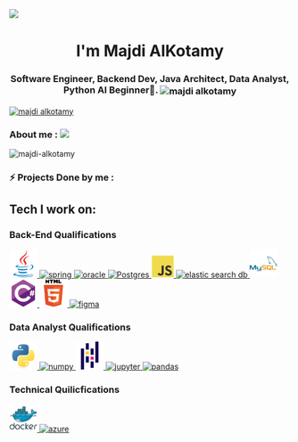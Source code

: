 <div>
  <img src="https://readme-typing-svg.herokuapp.com?size=50&center=true&vCenter=true&width=800&height=100&lines=Hello+World+%F0%9F%91%8B;مرحباً%F0%9F%91%8B">
</div>
<h1 align="center">I'm Majdi AlKotamy</h1>
<p align="center">
<h3 align="center"> Software Engineer, Backend Dev, Java Architect, Data Analyst, Python AI Beginner🌟.

<img align="center" src="https://www.vectorlogo.zone/logos/awesome-emoji/awesome-emoji-icon.svg" alt="majdi alkotamy" height="40" width="40" />
</h3>
<a href="https://www.linkedin.com/in/majdi-alkotamy/" target="blank">
  <img align="center" src="https://www.vectorlogo.zone/logos/linkedin/linkedin-icon.svg" alt="majdi alkotamy" height="40" width="40" />
</a>
</p>
<h3 align="left"> About me : <img src="https://github.com/TheDudeThatCode/TheDudeThatCode/blob/master/Assets/Developer.gif" width="45" /></h3>
<p align="left">
  <img src="https://komarev.com/ghpvc/?username=majdi-alkotamy&label=Profile%20views&color=0e75b6&style=flat" alt="majdi-alkotamy" />
</p>


<h3 align="left"> ⚡ Projects Done by me :</h3>

<h2 align="left"> Tech I work on: </h2>

<h3 align="left"> Back-End Qualifications </h3>

<p align="left">
  <a href="https://www.oracle.com/ae/java/" target="_blank" rel="noreferrer">
    <img src="https://raw.githubusercontent.com/devicons/devicon/master/icons/java/java-original.svg" alt="java" width="50" height="50"/>
  </a>
  
  <a href="https://spring.io/" target="_blank" rel="noreferrer">
    <img src="https://www.vectorlogo.zone/logos/springio/springio-ar21.svg" alt="spring" width="65" height="50"/>
  </a>
  
  <a href="https://www.oracle.com/ae/" target="_blank" rel="noreferrer">
    <img src="https://www.vectorlogo.zone/logos/oracle/oracle-ar21.svg" alt="oracle" width="50" height="50"/>
  </a> 
  
  <a href="https://www.enterprisedb.com/" target="_blank" rel="noreferrer">
    <img src="https://www.vectorlogo.zone/logos/postgresql/postgresql-vertical.svg" alt="Postgres" width="50" height="50"/>
  </a>
  
  <a href="https://developer.mozilla.org/en-US/docs/Web/JavaScript" target="_blank" rel="noreferrer">
    <img src="https://raw.githubusercontent.com/devicons/devicon/master/icons/javascript/javascript-original.svg" alt="javascript" width="40" height="40"/>
  </a> 
  
  <a href="https://www.elastic.co/" target="_blank" rel="noreferrer">
    <img src="https://www.vectorlogo.zone/logos/elastic/elastic-ar21.svg" alt="elastic search db" width="65" height="50"/>
  </a>
  
  <a href="https://www.mysql.com/" target="_blank" rel="noreferrer">
    <img src="https://raw.githubusercontent.com/devicons/devicon/master/icons/mysql/mysql-original-wordmark.svg" alt="mysql" width="50" height="50"/>
  </a>
  
  <a href="https://www.w3schools.com/cs/" target="_blank" rel="noreferrer">
    <img src="https://raw.githubusercontent.com/devicons/devicon/master/icons/csharp/csharp-original.svg" alt="csharp" width="50" height="50"/>
  </a>
  
  <a href="https://www.w3.org/html/" target="_blank" rel="noreferrer">
    <img src="https://raw.githubusercontent.com/devicons/devicon/master/icons/html5/html5-original-wordmark.svg" alt="html5" width="50" height="50"/>
  </a> 
  
  <a href="https://www.figma.com/" target="_blank" rel="noreferrer">
    <img src="https://www.vectorlogo.zone/logos/figma/figma-icon.svg" alt="figma" width="50" height="50"/>
  </a>
  
</p>

<h3 align="left"> Data Analyst Qualifications </h3>
<p align="left">

  <a href="https://www.python.org" target="_blank" rel="noreferrer">
    <img src="https://raw.githubusercontent.com/devicons/devicon/master/icons/python/python-original.svg" alt="python" width="50" height="50"/>
  </a>
  
  <a href="https://numpy.org/" target="_blank" rel="noreferrer">
    <img src="https://www.vectorlogo.zone/logos/numpy/numpy-ar21.svg" alt="numpy" width="50" height="50"/>
  </a>
  
  <a href="https://pandas.pydata.org/" target="_blank" rel="noreferrer">
   <img src="https://raw.githubusercontent.com/devicons/devicon/2ae2a900d2f041da66e950e4d48052658d850630/icons/pandas/pandas-original.svg" alt="pandas" width="50" height="50"/>
  </a>
  
  <a href="https://jupyter.org/" target="_blank" rel="noreferrer">
   <img src="https://www.vectorlogo.zone/logos/jupyter/jupyter-ar21.svg" alt="jupyter" width="50" height="50"/>
  </a>
  
  <a href="https://www.microsoft.com/en-us/power-platform/products/power-bi" target="_blank" rel="noreferrer">
   <img src="https://www.vectorlogo.zone/logos/microsoft_powerbi/microsoft_powerbi-ar21.svg" alt="pandas" width="50" height="50"/>
  </a>
</p>

<h3 align="left"> Technical Quilicfications </h3>
<p align="left">
  <a href="https://www.docker.com/" target="_blank" rel="noreferrer">
    <img src="https://raw.githubusercontent.com/devicons/devicon/master/icons/docker/docker-original-wordmark.svg" alt="docker" width="50" height="50"/>
  </a>

  <a href="https://azure.microsoft.com/en-us/" target="_blank" rel="noreferrer">
   <img src="https://www.vectorlogo.zone/logos/microsoft_azure/microsoft_azure-ar21.svg" alt="azure" width="50" height="50"/>
  </a>
  </p>
